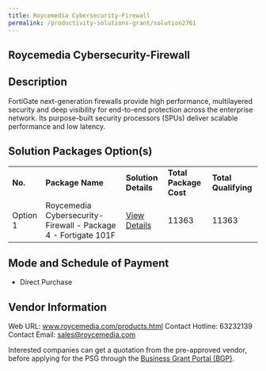 ```yaml
---
title: Roycemedia Cybersecurity-Firewall
permalink: /productivity-solutions-grant/solution2761
---
```


## Roycemedia Cybersecurity-Firewall

## Description

FortiGate next-generation firewalls provide high performance, multilayered security and deep visibility for end-to-end protection across the enterprise network. Its purpose-built security processors (SPUs) deliver scalable performance and low latency.

## Solution Packages Option(s)

<table>
<tr>
<td><b>No.</b></td>
<td><b>Package Name</b></td>
<td><b>Solution Details</b></td>
<td><b>Total Package Cost</b></td>
<td><b>Total Qualifying</b></td>
</tr>
<tr>
<td>Option 1</td>
<td>Roycemedia Cybersecurity-Firewall - Package 4 - Fortigate 101F</td>
<td><a href='https://www.gobusiness.gov.sg/images/psg/Roycemedia_Technologies_20210156_Annex_3_Part_78.pdf'>View Details</a></td>
<td>11363</td>
<td>11363</td>
</tr>
</table>

## Mode and Schedule of Payment

 - Direct Purchase

## Vendor Information

 Web URL: www.roycemedia.com/products.html 
Contact Hotline: 63232139 
Contact Email: sales@roycemedia.com 


Interested companies can get a quotation from the pre-approved vendor, before applying for the PSG through the <a href='https://www.businessgrants.gov.sg/'>Business Grant Portal (BGP)</a>.
